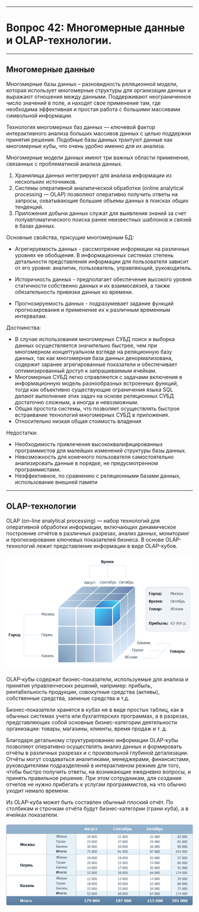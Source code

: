 ___
# Вопрос 42: Многомерные данные и OLAP-технологии.
___

## Многомерные данные

Многомерные базы данных – разновидность реляционной модели, которая использует многомерные структуры для организации данных и выражают отношения между данными. Поддерживают неограниченное число значений в поле, и находят свое применение там, где необходима эффективная и простая работа с большими массивами символьной информации.

Технология многомерных баз данных — ключевой фактор интерактивного анализа больших массивов данных с целью поддержки принятия решения. Подобные базы данных трактуют данные как многомерные кубы, что очень удобно именно для их анализа.

Многомерные модели данных имеют три важных области применения, связанных с проблематикой анализа данных.

1. Хранилища данных интегрируют для анализа информации из нескольких источников.
2. Системы оперативной аналитической обработки (online analytical processing — OLAP) позволяют оперативно получить ответы на запросы, охватывающие большие объемы данных в поисках общих тенденций.
3. Приложения добычи данных служат для выявления знаний за счет полуавтоматического поиска ранее неизвестных шаблонов и связей в базах данных.

Основные свойства, присущие многомерным БД:

* Агрегируемость данных - рассмотрение информации на различных уровнях ее обобщения. В информационных системах степень детальности представления информации для пользователя зависит от его уровня: аналитик, пользователь, управляющий, руководитель.

* Историчность данных - предполагает обеспечение высокого уровня статичности собственно данных и их взаимосвязей, а также обязательность привязки данных ко времени.

* Прогнозируемость данных - подразумевает задание функций прогнозирования и применение их к различным временным интервалам.

Достоинства:

* В случае использования многомерных СУБД поиск и выборка данных осуществляется значительно быстрее, чем при многомерном концептуальном взгляде на реляционную базу данных, так как многомерная база данных денормализована, содержит заранее агрегированные показатели и обеспечивает оптимизированный доступ к запрашиваемым ячейкам.
* Многомерные СУБД легко справляются с задачами включения в информационную модель разнообразных встроенных функций, тогда как объективно существующие ограничения языка SQL делают выполнение этих задач на основе реляционных СУБД достаточно сложным, а иногда и невозможным.
* Общая простота системы, что позволяет осуществлять быстрое встраивание технологий многомерных СУБД в приложения.
* Относительно низкая общая стоимость владения

Недостатки:

* Необходимость привлечения высококвалифицированных программистов для малейших изменений структуры базы данных.
* Невозможность для конечного пользователя самостоятельно анализировать данные в порядке, не предусмотренном программистами.
* Неэффективное, по сравнению с реляционными базами данных, использование внешней памяти

___

## OLAP-технологии

OLAP (on-line analytical processing) — набор технологий для оперативной обработки информации, включающих динамическое построение отчётов в различных разрезах, анализ данных, мониторинг и прогнозирование ключевых показателей бизнеса. В основе OLAP-технологий лежит представление информации в виде OLAP-кубов.

![](../resources/imgs/42_1.png)

OLAP-кубы содержат бизнес-показатели, используемые для анализа и принятия управленческих решений, например: прибыль, рентабельность продукции, совокупные средства (активы), собственные средства, заемные средства и т.д.

Бизнес-показатели хранятся в кубах не в виде простых таблиц, как в обычных системах учета или бухгалтерских программах, а в разрезах, представляющих собой основные бизнес-категории деятельности организации: товары, магазины, клиенты, время продаж и т. д.

Благодаря детальному структурированию информации OLAP-кубы позволяют оперативно осуществлять анализ данных и формировать отчёты в различных разрезах и с произвольной глубиной детализации. Отчёты могут создаваться аналитиками, менеджерами, финансистами, руководителями подразделений в интерактивном режиме для того, чтобы быстро получить ответы, на возникающие ежедневно вопросы, и принять правильное решение. При этом сотрудникам, для создания отчетов не нужно прибегать к услугам программистов, на что обычно уходит немало времени.

Из OLAP-куба может быть составлен обычный плоский отчёт. По столбикам и строчкам отчёта будут бизнес-категории (грани куба), а в ячейках показатели.

![](../resources/imgs/42_2.png)